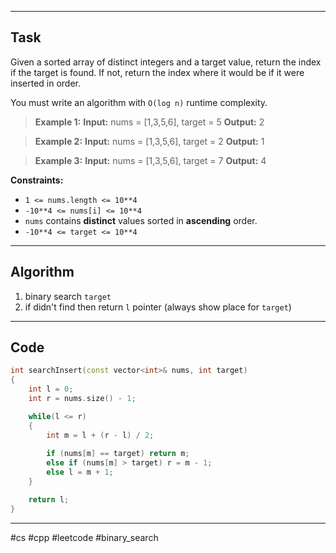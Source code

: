 ___
## Task

Given a sorted array of distinct integers and a target value, return the index if the target is found. If not, return the index where it would be if it were inserted in order.

You must write an algorithm with `O(log n)` runtime complexity.

> **Example 1:**
> **Input:** nums = [1,3,5,6], target = 5
> **Output:** 2

> **Example 2:**
> **Input:** nums = [1,3,5,6], target = 2
> **Output:** 1

> **Example 3:**
> **Input:** nums = [1,3,5,6], target = 7
> **Output:** 4

**Constraints:**

- `1 <= nums.length <= 10**4`
- `-10**4 <= nums[i] <= 10**4`
- `nums` contains **distinct** values sorted in **ascending** order.
- `-10**4 <= target <= 10**4`
___
## Algorithm

1. binary search `target`
2. if didn't find then return `l` pointer (always show place for `target`)
___
## Code

```cpp
int searchInsert(const vector<int>& nums, int target)
{
	int l = 0;
	int r = nums.size() - 1;

	while(l <= r)
	{
		int m = l + (r - l) / 2;
		
		if (nums[m] == target) return m;
		else if (nums[m] > target) r = m - 1;
		else l = m + 1;
	}

	return l;
}
```
___
#cs #cpp #leetcode #binary_search
